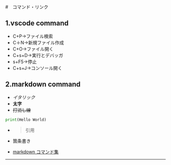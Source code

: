 #　コマンド・リンク

## 1.vscode command
* C+P->ファイル検索
* C＋N->新規ファイル作成
* C+O->ファイル開く
* C+s+D->実行とデバッガ
* s+F5->停止
* C+s+J->コンソール開く

## 2.markdown command
* *イタリック*
* **太字**
* ~~打消し線~~

``` python
print(Hello World)
```
* >引用

* 箇条書き

* [markdown コマンド集](https://www.whizz-tech.co.jp/6026/#VSCode)

---
